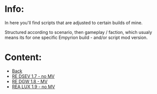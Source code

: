 Info:
=====

In here you'll find scripts that are adjusted to certain builds of mine.

Structured according to scenario, then gameplay / faction, which usualy means its for one specific Empyrion build - and/or script mod version.


Content:
========

* [Back](./..)
* [RE DSEV 1.7 - no MV](./1.7-RE-noMV/DSEV)
* [RE DGW 1.8 - MV](./1.8-RE-MV/DGW)
* [REA LUX 1.9 - no MV](./1.9-REA-noMV/LUX)

